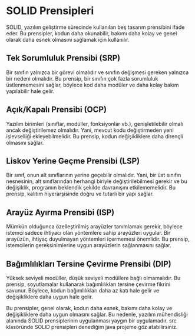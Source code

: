 # SOLID Prensipleri

SOLID, yazılım geliştirme sürecinde kullanılan beş tasarım prensibini ifade eder. Bu prensipler, kodun daha okunabilir, bakımı daha kolay ve genel olarak daha esnek olmasını sağlamak için kullanılır.

## Tek Sorumluluk Prensibi (SRP)

Bir sınıfın yalnızca bir görevi olmalıdır ve sınıfın değişmesi gereken yalnızca bir nedeni olmalıdır. Bu prensip, bir sınıfın çok fazla sorumluluk üstlenmemesini sağlar, böylece kod daha modüler ve daha kolay bakım yapılabilir hale gelir.

## Açık/Kapalı Prensibi (OCP)

Yazılım birimleri (sınıflar, modüller, fonksiyonlar vb.), genişletilebilir olmalı ancak değiştirilemez olmalıdır. Yani, mevcut kodu değiştirmeden yeni işlevselliği ekleyebilmelidir. Bu prensip, kodun değişikliklere daha dirençli olmasını sağlar.

## Liskov Yerine Geçme Prensibi (LSP)

Bir sınıf, onun alt sınıflarının yerine geçebilir olmalıdır. Yani, bir üst sınıfın nesnesinin, alt sınıflarından herhangi biriyle değiştirilebilmesi gerekir ve bu değişiklik, programın beklendik şekilde davranışını etkilememelidir. Bu prensip, kalıtım hiyerarşisinde doğru ve tutarlı bir yapı sağlar.

## Arayüz Ayırma Prensibi (ISP)

Mümkün olduğunca özelleştirilmiş arayüzler tanımlamak gerekir, böylece istemci sadece ihtiyacı olan yöntemlere sahip arayüzleri uygular. Bir arayüzün, ihtiyaç duyulmayan yöntemleri içermemesi önemlidir. Bu prensip, istemcilerin gereksinimlerine uygun arayüzlerin sağlanmasını sağlar.

## Bağımlılıkları Tersine Çevirme Prensibi (DIP)

Yüksek seviyeli modüller, düşük seviyeli modüllere bağlı olmamalıdır. Bu prensip, soyutlamalar kullanarak bağımlılıkları tersine çevirme fikrini savunur. Böylece, kodun bağımlılıkları daha az katı hale gelir ve değişikliklere daha uygun hale gelir.

Bu prensipler, genel olarak, kodun daha esnek, bakımı daha kolay ve değişikliklere daha uygun olmasını sağlar. Bu nedenle, yazılım mühendisliği alanında SOLID prensiplerinin uygulanması yaygın bir uygulamadır. src klasöründe SOLID prensipleri denediğim java projeme göz atabilirsiniz.

